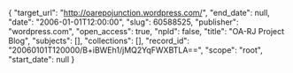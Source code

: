 {
  "target_url": "http://oarepojunction.wordpress.com/", 
  "end_date": null, 
  "date": "2006-01-01T12:00:00", 
  "slug": 60588525, 
  "publisher": "wordpress.com", 
  "open_access": true, 
  "npld": false, 
  "title": "OA-RJ Project Blog", 
  "subjects": [], 
  "collections": [], 
  "record_id": "20060101T120000/B+iBWEh1/jMQ2YqFWXBTLA==", 
  "scope": "root", 
  "start_date": null
}

